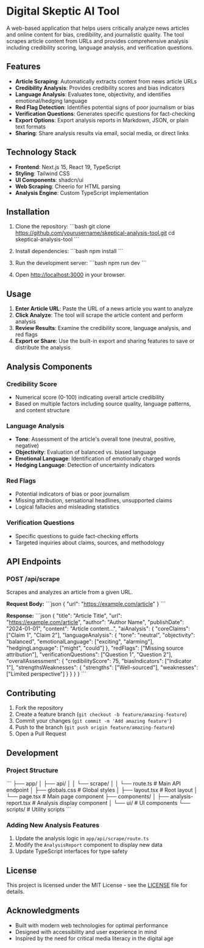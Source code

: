 # Digital Skeptic AI Tool

A web-based application that helps users critically analyze news articles and online content for bias, credibility, and journalistic quality. The tool scrapes article content from URLs and provides comprehensive analysis including credibility scoring, language analysis, and verification questions.

## Features

- **Article Scraping**: Automatically extracts content from news article URLs
- **Credibility Analysis**: Provides credibility scores and bias indicators
- **Language Analysis**: Evaluates tone, objectivity, and identifies emotional/hedging language
- **Red Flag Detection**: Identifies potential signs of poor journalism or bias
- **Verification Questions**: Generates specific questions for fact-checking
- **Export Options**: Export analysis reports in Markdown, JSON, or plain text formats
- **Sharing**: Share analysis results via email, social media, or direct links

## Technology Stack

- **Frontend**: Next.js 15, React 19, TypeScript
- **Styling**: Tailwind CSS
- **UI Components**: shadcn/ui
- **Web Scraping**: Cheerio for HTML parsing
- **Analysis Engine**: Custom TypeScript implementation

## Installation

1. Clone the repository:
\`\`\`bash
git clone https://github.com/yourusername/skeptical-analysis-tool.git
cd skeptical-analysis-tool
\`\`\`

2. Install dependencies:
\`\`\`bash
npm install
\`\`\`

3. Run the development server:
\`\`\`bash
npm run dev
\`\`\`

4. Open [http://localhost:3000](http://localhost:3000) in your browser.

## Usage

1. **Enter Article URL**: Paste the URL of a news article you want to analyze
2. **Click Analyze**: The tool will scrape the article content and perform analysis
3. **Review Results**: Examine the credibility score, language analysis, and red flags
4. **Export or Share**: Use the built-in export and sharing features to save or distribute the analysis

## Analysis Components

### Credibility Score
- Numerical score (0-100) indicating overall article credibility
- Based on multiple factors including source quality, language patterns, and content structure

### Language Analysis
- **Tone**: Assessment of the article's overall tone (neutral, positive, negative)
- **Objectivity**: Evaluation of balanced vs. biased language
- **Emotional Language**: Identification of emotionally charged words
- **Hedging Language**: Detection of uncertainty indicators

### Red Flags
- Potential indicators of bias or poor journalism
- Missing attribution, sensational headlines, unsupported claims
- Logical fallacies and misleading statistics

### Verification Questions
- Specific questions to guide fact-checking efforts
- Targeted inquiries about claims, sources, and methodology

## API Endpoints

### POST /api/scrape
Scrapes and analyzes an article from a given URL.

**Request Body:**
\`\`\`json
{
  "url": "https://example.com/article"
}
\`\`\`

**Response:**
\`\`\`json
{
  "title": "Article Title",
  "url": "https://example.com/article",
  "author": "Author Name",
  "publishDate": "2024-01-01",
  "content": "Article content...",
  "aiAnalysis": {
    "coreClaims": ["Claim 1", "Claim 2"],
    "languageAnalysis": {
      "tone": "neutral",
      "objectivity": "balanced",
      "emotionalLanguage": ["exciting", "alarming"],
      "hedgingLanguage": ["might", "could"]
    },
    "redFlags": ["Missing source attribution"],
    "verificationQuestions": ["Question 1", "Question 2"],
    "overallAssessment": {
      "credibilityScore": 75,
      "biasIndicators": ["Indicator 1"],
      "strengthsWeaknesses": {
        "strengths": ["Well-sourced"],
        "weaknesses": ["Limited perspective"]
      }
    }
  }
}
\`\`\`

## Contributing

1. Fork the repository
2. Create a feature branch (`git checkout -b feature/amazing-feature`)
3. Commit your changes (`git commit -m 'Add amazing feature'`)
4. Push to the branch (`git push origin feature/amazing-feature`)
5. Open a Pull Request

## Development

### Project Structure
\`\`\`
├── app/
│   ├── api/
│   │   └── scrape/
│   │       └── route.ts      # Main API endpoint
│   ├── globals.css           # Global styles
│   ├── layout.tsx           # Root layout
│   └── page.tsx             # Main page component
├── components/
│   ├── analysis-report.tsx  # Analysis display component
│   └── ui/                  # UI components
└── scripts/                 # Utility scripts
\`\`\`

### Adding New Analysis Features

1. Update the analysis logic in `app/api/scrape/route.ts`
2. Modify the `AnalysisReport` component to display new data
3. Update TypeScript interfaces for type safety

## License

This project is licensed under the MIT License - see the [LICENSE](LICENSE) file for details.

## Acknowledgments

- Built with modern web technologies for optimal performance
- Designed with accessibility and user experience in mind
- Inspired by the need for critical media literacy in the digital age
